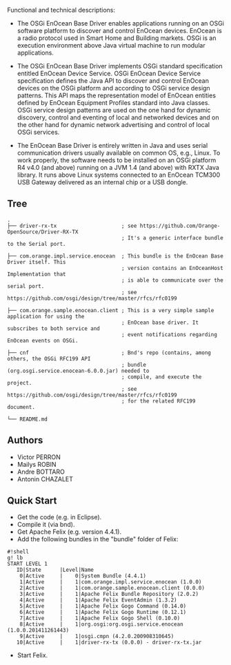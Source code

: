 Functional and technical descriptions:

- The OSGi EnOcean Base Driver enables applications running on an OSGi software platform to discover and control EnOcean devices. EnOcean is a radio protocol used in Smart Home and Building markets. OSGi is an execution environment above Java virtual machine to run modular applications.

- The OSGi EnOcean Base Driver implements OSGi standard specification entitled EnOcean Device Service. OSGi EnOcean Device Service specification defines the Java API to discover and control EnOcean devices on the OSGi platform and according to OSGi service design patterns. This API maps the representation model of EnOcean entities defined by EnOcean Equipment Profiles standard into Java classes. OSGi service design patterns are used on the one hand for dynamic discovery, control and eventing of local and networked devices and on the other hand for dynamic network advertising and control of local OSGi services.

- The EnOcean Base Driver is entirely written in Java and uses serial communication drivers usually available on common OS, e.g., Linux. To work properly, the software needs to be installed on an OSGi platform R4 v4.0 (and above) running on a JVM 1.4 (and above) with RXTX Java library. It runs above Linux systems connected to an EnOcean TCM300 USB Gateway delivered as an internal chip or a USB dongle.


Tree
----

    .
    ├── driver-rx-tx                     ; see https://github.com/Orange-OpenSource/Driver-RX-TX
                                         ; It's a generic interface bundle to the Serial port.
 
    ├── com.orange.impl.service.enocean  ; This bundle is the EnOcean Base Driver itself. This 
                                         ; version contains an EnOceanHost Implementation that 
                                         ; is able to communicate over the serial port.
                                         ; see https://github.com/osgi/design/tree/master/rfcs/rfc0199
 
    ├── com.orange.sample.enocean.client ; This is a very simple sample application for using the 
                                         ; EnOcean base driver. It subscribes to both service and 
                                         ; event notifications regarding EnOcean events on OSGi.
 
    ├── cnf								 ; Bnd's repo (contains, among others, the OSGi RFC199 API 
										 ; bundle (org.osgi.service.enocean-6.0.0.jar) needed to 
										 ; compile, and execute the project.
                                         ; see https://github.com/osgi/design/tree/master/rfcs/rfc0199
										 ; for the related RFC199 document.
										 
    └── README.md


Authors
-------
- Victor PERRON
- Mailys ROBIN
- Andre BOTTARO
- Antonin CHAZALET


Quick Start
-----------
* Get the code (e.g. in Eclipse).
* Compile it (via bnd).
* Get Apache Felix (e.g. version 4.4.1).
* Add the following bundles in the "bundle" folder of Felix:


```
#!shell
g! lb
START LEVEL 1
   ID|State      |Level|Name
    0|Active     |    0|System Bundle (4.4.1)
    1|Active     |    1|com.orange.impl.service.enocean (1.0.0)
    2|Active     |    1|com.orange.sample.enocean.client (0.0.0)
    3|Active     |    1|Apache Felix Bundle Repository (2.0.2)
    4|Active     |    1|Apache Felix EventAdmin (1.3.2)
    5|Active     |    1|Apache Felix Gogo Command (0.14.0)
    6|Active     |    1|Apache Felix Gogo Runtime (0.12.1)
    7|Active     |    1|Apache Felix Gogo Shell (0.10.0)
    8|Active     |    1|org.osgi:org.osgi.service.enocean (1.0.0.201411261443)
    9|Active     |    1|osgi.cmpn (4.2.0.200908310645)
   10|Active     |    1|driver-rx-tx (0.0.0) - driver-rx-tx.jar

```
* Start Felix.
